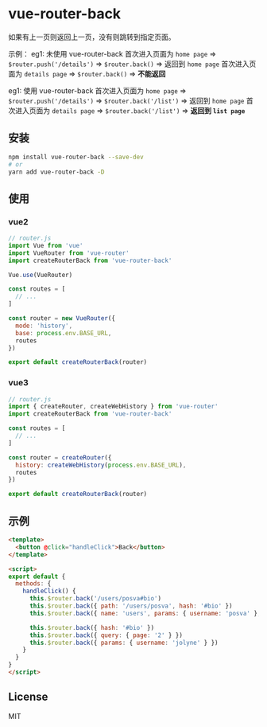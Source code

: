 # vue-router-back
如果有上一页则返回上一页，没有则跳转到指定页面。

示例：
eg1: 未使用 vue-router-back
首次进入页面为 `home page` => `$router.push('/details')` => `$router.back()` => 返回到 `home page`
首次进入页面为  `details page` => `$router.back()` => **不能返回**

eg1: 使用 vue-router-back
首次进入页面为  `home page` => `$router.push('/details')` => `$router.back('/list')` => 返回到 `home page`
首次进入页面为  `details page` => `$router.back('/list')` => **返回到 `list page`**


## 安装

```bash
npm install vue-router-back --save-dev
# or
yarn add vue-router-back -D
```

## 使用

### vue2
```js
// router.js
import Vue from 'vue'
import VueRouter from 'vue-router'
import createRouterBack from 'vue-router-back'

Vue.use(VueRouter)

const routes = [
  // ...
]

const router = new VueRouter({
  mode: 'history',
  base: process.env.BASE_URL,
  routes
})

export default createRouterBack(router)
```

### vue3

```js
// router.js
import { createRouter, createWebHistory } from 'vue-router'
import createRouterBack from 'vue-router-back'

const routes = [
  // ...
]

const router = createRouter({
  history: createWebHistory(process.env.BASE_URL),
  routes
})

export default createRouterBack(router)
```

## 示例

```html
<template>
  <button @click="handleClick">Back</button>
</template>

<script>
export default {
  methods: {
    handleClick() {
      this.$router.back('/users/posva#bio')
      this.$router.back({ path: '/users/posva', hash: '#bio' })
      this.$router.back({ name: 'users', params: { username: 'posva' }, hash: '#bio' })

      this.$router.back({ hash: '#bio' })
      this.$router.back({ query: { page: '2' } })
      this.$router.back({ params: { username: 'jolyne' } })
    }
  }
}
</script>
```


## License

MIT
